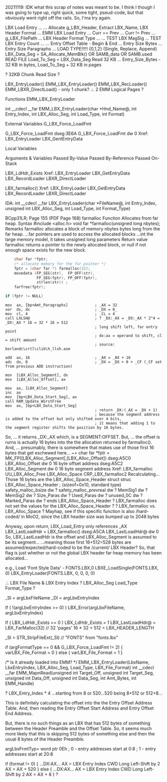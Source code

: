 


20211119:
    IDK what this scrap of notes was meant to be.
    I think I though I was going to type up, right quick, some tight, pseud-code, but that obviously went right off the rails.
    So, I'ma try again.

LBX Load Entry
    ...
    ... Allocate g_LBX_Header, Extract LBX_Name, LBX Header Format ...
    EMM LBX Load Entry
    ... Curr == Prev ... Curr != Prev ... g_LBX_FilePath ... LBX Header Format Type ...
    ... TEST LBX MagSig ... TEST LBX Entry Count ...
    ... Entry Offset Table - Begin & End ... Entry Size Bytes ... Entry Size Paragraphs ...
    LOAD TYPE!!!!!
        {0,1,2} (Single, Replace, Append)
        LBX_Data_Seg = SA_Allocate_MemBlk() OR SAMB_data OR SAMB.used
    READ FILE
        Load_To_Seg = LBX_Data_Seg
        Read 32 KB
        ... Entry_Size_Bytes - 32 KB in bytes, Load_To_Seg + 32 KB in pages


? 32KB Chunk Read Size ?

LBX_EntryLoader()
EMM_LBX_EntryLoader()
EMM_LBX_RecLoader()
EMM_LBXR_DirectLoad() - only 1 chunk? .:. 2 EMM Logical Pages ?











Functions
EMM_LBX_EntryLoader

int __cdecl __far EMM_LBX_EntryLoader(char *Hnd_Name@, int Entry_Index, int LBX_Alloc_Seg, int Load_Type, int Format)



External Variables
G_LBX_Force_LoadFmt

G_LBX_Force_LoadFmt
dseg:3E6A   G_LBX_Force_LoadFmt dw 0
Xref:
    LBX_EntryLoader
    LBX_GentEntryData


Local Variables

Arguments & Variables
Passed By-Value
Passed By-Reference
Passed On-Stack





LBX_LdHdr_Exists
Xref:
    LBX_EntryLoader
    LBX_GetEntryData
    LBX_RecordLoader
    LBXR_DirectLoader

LBX_farmalloc()
Xref:
    LBX_EntryLoader
    LBX_GetEntryData
    LBX_RecordLoader
    LBXR_DirectLoader

IDA:
int __cdecl __far LBX_EntryLoader(char *FileName@, int Entry_Index, unsigned int LBX_Alloc_Seg, int Load_Type, int Format_Type)


BCpp31LR; Page 155 (PDF Page 168)
farmalloc
Function    Allocates from far heap.
Syntax      #include <alloc.h>
            void far *farmalloc(unsigned long nbytes);
Remarks farmalloc allocates a block of memory nbytes bytes long from the far heap.
...far pointers are used to access the allocated blocks
...int the large memory model, it takes unsigned long parameters
Return value    farmalloc returns a pointer to the newly allocated block,
                or null if not enough space exists for the new block.
```c
    char far *fptr;
    /* allocate memory for the far pointer */
    fptr = (char far *) farmalloc(32);
    movedata (FP_SEG(str),  FP_OFF(str),
              FP_SEG(fptr), FP_OFF(fptr),
              strlen(str)) ;
    farfree(fptr);
```
```c
if (fptr != NULL)
```
```x86asm
mov  ax, [bp+Amt_Paragraphs]            ; _AX = 32
xor  dx, dx                             ; _DX = 0_
mov  cl, 4                              ; _CL = 4
call LXLSH@                             ; ? _DX:_AX = _DX:_AX * 2^4 = _DX:_AX * 16 = 32 * 16 = 512
                                        ; long shift left, far entry point
                                        ; dx:ax = operand to shift, cl = shift amount
                                        ; source: borlandc\crtl\clib\h_llsh.asm

add  ax, 16                             ; _AX = _AX + 16
adc  dx, 0                              ; _DX = _DX + 0 + _CF (_CF set from previous ADD instruction)

mov  [LBX_Alloc_Segment], dx
mov  [LBX_Alloc_Offset], ax

mov  ax, [LBX_Alloc_Segment]
inc  ax
mov  [bp+LBX_Data_Start_Seg], ax
call RAM_Update_WorstFree
mov  ax, [bp+LBX_Data_Start_Seg]
                                        ; return _DX:(_AX = _DX + 1)
                                        ; because the segment address is added to the offset but only shifted over 4 bits,
                                        ; it means that adding 1 to the segment register shifts the position by 16 bytes.
```
So, ...
it returns _DX:_AX which, is a SEGMENT:OFFSET.
But, ...
the offset is rurns is actually 16 bytes into the the allocation returned by farmalloc().
And, ...
presumably, there is somewhere that makes use of those first 16 bytes that get eschewed here...
~= char far *fptr = MK_FP([LBX_Alloc_Segment],[LBX_Alloc_Offset])
dseg:A5C0   LBX_Alloc_Offset  dw 0      16 byte offset address
dseg:A5C2   LBX_Alloc_Segment dw 0      16 byte segment address
Xref:
    LBX_farmalloc
    UU_LBX_Alloc_Free
    LBX_Alloc_Space
    CRP_LBX_farmalloc2
Recalculating...
Those 16 bytes are the LBX_Alloc_Space_Header struct
struc   LBX_Alloc_Space_Header          ; (sizeof=0x10, standard type)
    safety_malloc_bsize     dw ?
    safety_malloc_prevreal  dw ?
    MemSig1                 dw ?
    MemSig2                 dw ?
    Size_Paras              dw ?
    Used_Paras              dw ?
    unused_0C               dw ?
    Marked_Paras            dw ?
ends    LBX_Alloc_Space_Header
?
LBX_farmalloc does not set the values for the LBX_Alloc_Space_Header
?
?
LBX_farmalloc vs. LBX_Alloc_Space
?
Mayhap, see if this specific function is also /hard-coded/ in MoO2, since the LBX header size was bumped up to 2048 bytes

Anyway, upon return, LBX_Load_Entry only references _AX
LBX_LastLoadHdr = LBX_farmalloc()
dseg:A5CA   LBX_LastLoadHdr@ dw 0
So, LBX_LastLoadHdr is the offset and LBX_Alloc_Segment is assumed to be its segment...
...meaning those first 16+512=528 bytes are assumed/expected/hard-coded to be the /current/ LBX Header?
So, that flag is just whether or not the global LBX header far heap memory has been allocated...






e.g.,
Load 'Font Style Data' - FONTS.LBX,0
LBXE_LoadSingle(FONTS.LBX, 0)
LBX_EntryLoader(FONTS.LBX, 0, 0, 0, 0)

.:. LBX File Name & LBX Entry Index
?
LBX_Alloc_Seg
Load_Type
Format_Type
?

_SI = argLbxFileName
_DI = argLbxEntryIndex


If ( !(argLbxEntryIndex >= 0) )
    LBX_Error(argLbxFileName, argLbxEntryIndex)


If ( LBX_LdHdr_Exists == 0 )
    LBX_LdHdr_Exists = 1
    LBX_LastLoadHdr@ = LBX_FarMalloc(32)           // 32 'pages'  16 * 32 = 512 = LBX_HEADER_LENGTH


_SI = STR_StripFileExt(_SI)     // "FONTS" from "fonts.lbx"

if (argFormatType == 0 && G_LBX_Force_LoadFmt != 2)
{
    varLBX_File_Format = 0
}
else
{
    varLBX_File_Format = 1
}

/*
    Is it already loaded into EMM?
*/
EMM_LBX_EntryLoader(LbxName, LbxEntryIndex, LBX_Alloc_Seg, Load_Type, LBX_File_Format)
int __cdecl __far EMM_MapnRead(unsigned int Target_Off, unsigned int Target_Seg, unsigned int Data_Off, unsigned int Data_Seg, int Amt_Bytes, int EMM_Handle)

?
LBX_Entry_Index * 4
...starting from 8 or 520...520 being 8+512 or 512+8...

This is definitely calculating the offset into the the Entry Offset Address Table.
And, then reading the Entry Offset Start Address and Entry Offset End Address.

But, there is no such things as an LBX that has 512 bytes of something between the Header Preamble and the Offset Table.
So, it seems much more likely that this is skipping 512 bytes of something else and then the usual 8 bytes of the Header Preamble.

argLbxFrmtTyp= word ptr  0Eh            ; 0 - entry addresses start at 0:8
                                        ; 1 - entry addresses start at 20:8


if (format != 0)
{
    ...DX:AX...
    AX = LBX Entry Index
    CWD
    Long Left-Shift by 2
    AX = AX + 520
}
else
{
    ...DX:AX...
    AX = LBX Entry Index
    CWD
    Long Left-Shift by 2
    AX = AX + 8
}
?
